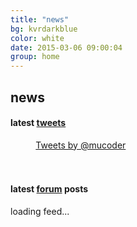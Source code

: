 ```yaml
---
title: "news"
bg: kvrdarkblue
color: white
date: 2015-03-06 09:00:04
group: home
---
```


## news

#### latest [tweets](https://twitter.com/mucoder)

<div style="padding: 0 8%;">
<a class="twitter-timeline" href="https://twitter.com/mucoder" data-widget-id="367178251833077760" data-chrome="noheader nofooter noscrollbar transparent"  height="450"  >Tweets by @mucoder</a>
<br/>
<br/>
<br/>
</div>

<script>
!function(d,s,id){var js,fjs=d.getElementsByTagName(s)[0],p=/^http:/.test(d.location)?'http':'https';if(!d.getElementById(id)){js=d.createElement(s);js.id=id;js.src=p+"://platform.twitter.com/widgets.js";fjs.parentNode.insertBefore(js,fjs);}}(document,"script","twitter-wjs");
</script>


#### latest [forum](http://www.kvraudio.com/forum/viewforum.php?f=163) posts

<div id="forumRssData" class="rssdata">
    <ul class="rss-items"></ul>
    <div class="rss-loading">loading feed...</div>
</div>


<script>
$().ready(function () {
	var options = { 
		"url": "/css/twitter.css"
	};
	CustomizeTwitterWidget(options);

    installRssLoader('http://www.kvraudio.com/forum/feed.php?f=163', 'forumRssData', 9);
  });
</script>
